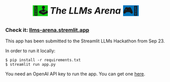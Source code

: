 <h1 style='text-align: center;'><span style='background-color: #12c914'>🤖🕹️</span> <em>The LLMs Arena</em> <span style='background-color: #0074ba'>🎮🤖</span></h1>

### Check it: [llms-arena.stremlit.app](https://llms-arena.stremlit.app)

This app has been submitted to the Streamlit LLMs Hackathon from Sep 23.

In order to run it locally:

    $ pip install -r requirements.txt
    $ streamlit run app.py

You need an OpenAI API key to run the app. You can get one [here](https://platform.openai.com/).
